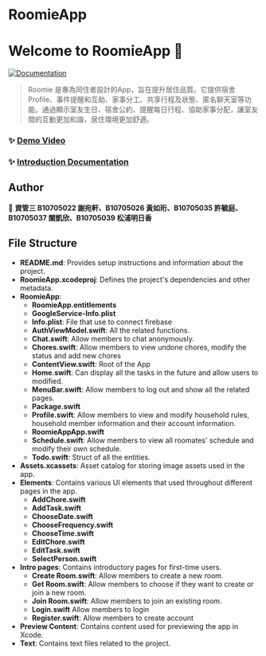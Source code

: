 # RoomieApp
# Welcome to RoomieApp 👋
[![Documentation](https://img.shields.io/badge/documentation-yes-brightgreen.svg)](https://reurl.cc/EjYEZR)

> Roomie 是專為同住者設計的App，旨在提升居住品質。它提供宿舍Profile、事件提醒和互助、家事分工、共享行程及狀態、匿名聊天室等功能。通過顯示室友生日、宿舍公約、提醒每日行程、協助家事分配，讓室友間的互動更加和諧，居住環境更加舒適。

### ✨ [Demo Video](https://reurl.cc/mMzEv7)
### ✨ [Introduction Documentation](https://drive.google.com/file/d/1naASfpKSqLARGcWLwZSepyMqwOWqP8po/view)
## Author

👤 **資管三 B10705022 謝宛軒、B10705026 黃如珩、B10705035 許毓庭、B10705037 關凱欣、B10705039 松浦明日香**

## File Structure

- **README.md**: Provides setup instructions and information about the project.
- **RoomieApp.xcodeproj**: Defines the project's dependencies and other metadata.
- **RoomieApp**:
  - **RoomieApp.entitlements**
  - **GoogleService-Info.plist**
  - **Info.plist**: File that use to connect firebase
  - **AuthViewModel.swift**: All the related functions.
  - **Chat.swift**: Allow members to chat anonymously.
  - **Chores.swift**: Allow members to view undone chores, modify the status and add new chores
  - **ContentView.swift**: Root of the App
  - **Home.swift**: Can display all the tasks in the future and allow users to modified.
  - **MenuBar.swift**: Allow members to log out and show all the related pages.
  - **Package.swift**
  - **Profile.swift**: Allow members to view and modify household rules, household member information and their account information.
  - **RoomieAppApp.swift**
  - **Schedule.swift**: Allow members to view all roomates' schedule and modify their own schedule.
  - **Todo.swift**: Struct of all the entities.
- **Assets.xcassets**: Asset catalog for storing image assets used in the app.
- **Elements**: Contains various UI elements that used throughout different pages in the app.
  - **AddChore.swift**
  - **AddTask.swift**
  - **ChooseDate.swift**
  - **ChooseFrequency.swift**
  - **ChooseTime.swift**
  - **EditChore.swift**
  - **EditTask.swift**
  - **SelectPerson.swift**
- **Intro pages**: Contains introductory pages for first-time users.
  - **Create Room.swift**: Allow members to create a new room.
  - **Get Room.swift**: Allow members to choose if they want to create or join a new room.
  - **Join Room.swift**: Allow members to join an existing room.
  - **Login.swift** Allow members to login
  - **Register.swift**: Allow members to  create account
- **Preview Content**: Contains content used for previewing the app in Xcode.
- **Text**: Contains text files related to the project.
